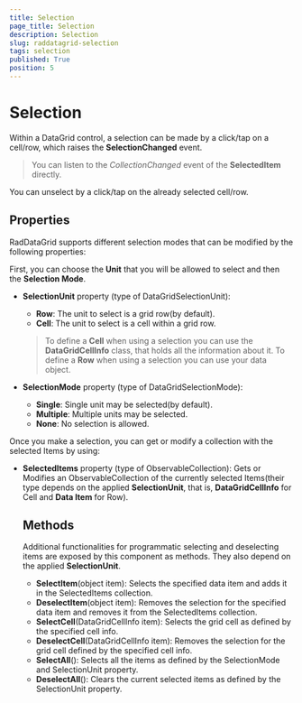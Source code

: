 ```yaml
---
title: Selection
page_title: Selection
description: Selection
slug: raddatagrid-selection
tags: selection
published: True
position: 5
---
```


# Selection

Within a DataGrid control, a selection can be made by a click/tap on a cell/row, which raises the **SelectionChanged** event.

>You can listen to the *CollectionChanged* event of the **SelectedItem** directly.

You can unselect by a click/tap on the already selected cell/row.

## Properties

RadDataGrid supports different selection modes that can be modified by the following properties:

First, you can choose the **Unit** that you will be allowed to select and then the **Selection Mode**.

* **SelectionUnit** property (type of DataGridSelectionUnit):
	* **Row**: The unit to select is a grid row(by default).
	* **Cell**: The unit to select is a cell within a grid row.

	>To define a **Cell** when using a selection you can use the **DataGridCellInfo** class, that holds all the information about it. To define a **Row** when using a selection you can use your data object.
* **SelectionMode** property (type of DataGridSelectionMode):
	* **Single**: Single unit may be selected(by default).
	* **Multiple**: Multiple units may be selected.
	* **None**: No selection is allowed.

Once you make a selection, you can get or modify a collection with the selected Items by using:

* **SelectedItems** property (type of ObservableCollection<object>): Gets or Modifies an ObservableCollection of the currently selected Items(their type depends on the applied **SelectionUnit**, that is, **DataGridCellInfo** for Cell and **Data Item** for Row).

## Methods

Additional functionalities for programmatic selecting and deselecting items are exposed by this component as methods. They also depend on the applied **SelectionUnit**.

* **SelectItem**(object item): Selects the specified data item and adds it in the SelectedItems collection.
* **DeselectItem**(object item): Removes the selection for the specified data item and removes it from the SelectedItems collection.
* **SelectCell**(DataGridCellInfo item): Selects the grid cell as defined by the specified cell info.
* **DeselectCell**(DataGridCellInfo item): Removes the selection for the grid cell defined by the specified cell info.
* **SelectAll**(): Selects all the items as defined by the SelectionMode and SelectionUnit property.
* **DeselectAll**(): Clears the current selected items as defined by the SelectionUnit property.